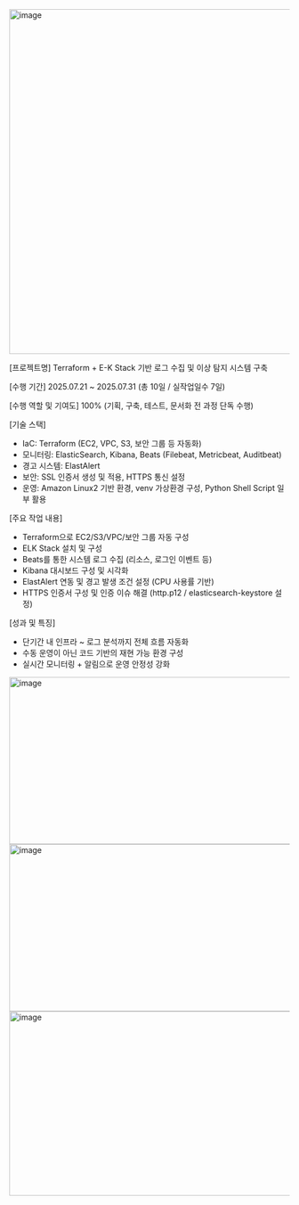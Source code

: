 <img width="1154" height="619" alt="image" src="https://github.com/user-attachments/assets/a1d4fe92-64b3-4321-8776-7b5661e55dda" />

[프로젝트명] Terraform + E-K Stack 기반 로그 수집 및 이상 탐지 시스템 구축

[수행 기간] 2025.07.21 ~ 2025.07.31 (총 10일 / 실작업일수 7일)

[수행 역할 및 기여도] 100% (기획, 구축, 테스트, 문서화 전 과정 단독 수행)

[기술 스택]
- IaC: Terraform (EC2, VPC, S3, 보안 그룹 등 자동화)
- 모니터링: ElasticSearch, Kibana, Beats (Filebeat, Metricbeat, Auditbeat)
- 경고 시스템: ElastAlert
- 보안: SSL 인증서 생성 및 적용, HTTPS 통신 설정
- 운영: Amazon Linux2 기반 환경, venv 가상환경 구성, Python Shell Script 일부 활용

[주요 작업 내용]
- Terraform으로 EC2/S3/VPC/보안 그룹 자동 구성
- ELK Stack 설치 및 구성
- Beats를 통한 시스템 로그 수집 (리소스, 로그인 이벤트 등)
- Kibana 대시보드 구성 및 시각화
- ElastAlert 연동 및 경고 발생 조건 설정 (CPU 사용률 기반)
- HTTPS 인증서 구성 및 인증 이슈 해결 (http.p12 / elasticsearch-keystore 설정)

[성과 및 특징]
- 단기간 내 인프라 ~ 로그 분석까지 전체 흐름 자동화
- 수동 운영이 아닌 코드 기반의 재현 가능 환경 구성
- 실시간 모니터링 + 알림으로 운영 안정성 강화



<img width="574" height="300" alt="image" src="https://github.com/user-attachments/assets/9a89be64-3846-4935-8c6a-32d81a2a78c0" />
<img width="560" height="300" alt="image" src="https://github.com/user-attachments/assets/6c078511-f9c3-4522-a34b-7e51e1fb531e" />
<img width="1158" height="331" alt="image" src="https://github.com/user-attachments/assets/ea7679c9-e3da-4384-aef9-66e4aa476e15" />


